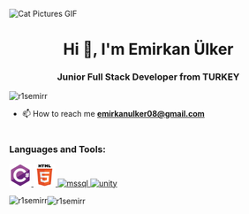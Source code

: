 
![Cat Pictures GIF](https://github.com/user-attachments/assets/d2d2aa04-e227-438e-94cf-ed60a1ed90ae)




<h1 align="center">Hi 👋, I'm Emirkan Ülker</h1>
<h3 align="center">Junior Full Stack Developer from TURKEY</h3>
<p align="left"> <img src="https://komarev.com/ghpvc/?username=r1semirr&label=Profile%20views&color=0e75b6&style=flat" alt="r1semirr" /> </p>

- 📫 How to reach me **emirkanulker08@gmail.com**
 <br></br>

<h3 align="left">Languages and Tools:</h3>
<p align="left"> <a href="https://www.w3schools.com/cs/" target="_blank" rel="noreferrer"> <img src="https://raw.githubusercontent.com/devicons/devicon/master/icons/csharp/csharp-original.svg" alt="csharp" width="40" height="40"/> </a> <a href="https://www.w3.org/html/" target="_blank" rel="noreferrer"> <img src="https://raw.githubusercontent.com/devicons/devicon/master/icons/html5/html5-original-wordmark.svg" alt="html5" width="40" height="40"/> </a> <a href="https://www.microsoft.com/en-us/sql-server" target="_blank" rel="noreferrer"> <img src="https://www.svgrepo.com/show/303229/microsoft-sql-server-logo.svg" alt="mssql" width="40" height="40"/> </a> <a href="https://unity.com/" target="_blank" rel="noreferrer"> <img src="https://www.vectorlogo.zone/logos/unity3d/unity3d-icon.svg" alt="unity" width="40" height="40"/> </a> </p>
<p><img align="left" src="https://github-readme-stats.vercel.app/api/top-langs?username=r1semirr&show_icons=true&locale=en&layout=compact" alt="r1semirr" /></p>
<p><img align="center" src="https://github-readme-streak-stats.herokuapp.com/?user=r1semirr&" alt="r1semirr" /></p>
